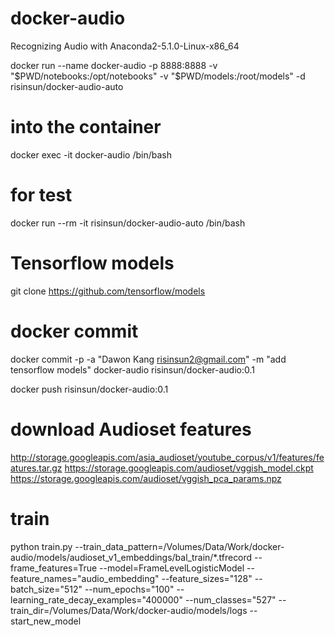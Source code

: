 # docker-audio
Recognizing Audio with Anaconda2-5.1.0-Linux-x86_64

docker run --name docker-audio -p 8888:8888 -v "$PWD/notebooks:/opt/notebooks" -v "$PWD/models:/root/models" -d risinsun/docker-audio-auto

# into the container
docker exec -it docker-audio /bin/bash

# for test
docker run --rm -it risinsun/docker-audio-auto /bin/bash

# Tensorflow models
git clone https://github.com/tensorflow/models

# docker commit
docker commit -p -a "Dawon Kang <risinsun2@gmail.com>" -m "add tensorflow models" docker-audio risinsun/docker-audio:0.1

docker push risinsun/docker-audio:0.1

# download Audioset features
http://storage.googleapis.com/asia_audioset/youtube_corpus/v1/features/features.tar.gz
https://storage.googleapis.com/audioset/vggish_model.ckpt
https://storage.googleapis.com/audioset/vggish_pca_params.npz

# train
python train.py --train_data_pattern=/Volumes/Data/Work/docker-audio/models/audioset_v1_embeddings/bal_train/*.tfrecord --frame_features=True --model=FrameLevelLogisticModel --feature_names="audio_embedding" --feature_sizes="128" --batch_size="512" --num_epochs="100" --learning_rate_decay_examples="400000" --num_classes="527" --train_dir=/Volumes/Data/Work/docker-audio/models/logs --start_new_model
